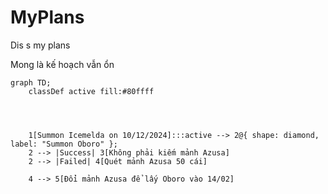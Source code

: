 # MyPlans
Dis s my plans

Mong là kế hoạch vẫn ổn

```mermaid
graph TD;
    classDef active fill:#80ffff




    1[Summon Icemelda on 10/12/2024]:::active --> 2@{ shape: diamond, label: "Summon Oboro" };
    2 --> |Success| 3[Không phải kiếm mảnh Azusa]
    2 --> |Failed| 4[Quét mảnh Azusa 50 cái]

    4 --> 5[Đổi mảnh Azusa để lấy Oboro vào 14/02]
```
